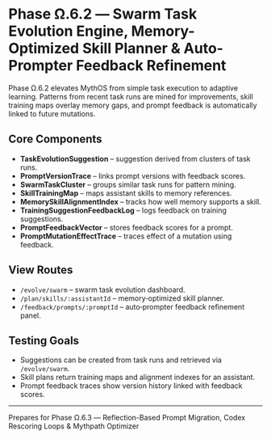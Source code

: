 # Phase Ω.6.2 — Swarm Task Evolution Engine, Memory-Optimized Skill Planner & Auto-Prompter Feedback Refinement

Phase Ω.6.2 elevates MythOS from simple task execution to adaptive learning. Patterns from recent task runs are mined for improvements, skill training maps overlay memory gaps, and prompt feedback is automatically linked to future mutations.

## Core Components
- **TaskEvolutionSuggestion** – suggestion derived from clusters of task runs.
- **PromptVersionTrace** – links prompt versions with feedback scores.
- **SwarmTaskCluster** – groups similar task runs for pattern mining.
- **SkillTrainingMap** – maps assistant skills to memory references.
- **MemorySkillAlignmentIndex** – tracks how well memory supports a skill.
- **TrainingSuggestionFeedbackLog** – logs feedback on training suggestions.
- **PromptFeedbackVector** – stores feedback scores for a prompt.
- **PromptMutationEffectTrace** – traces effect of a mutation using feedback.

## View Routes
- `/evolve/swarm` – swarm task evolution dashboard.
- `/plan/skills/:assistantId` – memory‑optimized skill planner.
- `/feedback/prompts/:promptId` – auto‑prompter feedback refinement panel.

## Testing Goals
- Suggestions can be created from task runs and retrieved via `/evolve/swarm`.
- Skill plans return training maps and alignment indexes for an assistant.
- Prompt feedback traces show version history linked with feedback scores.

---
Prepares for Phase Ω.6.3 — Reflection-Based Prompt Migration, Codex Rescoring Loops & Mythpath Optimizer
